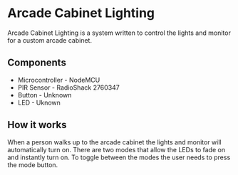 # Arcade Cabinet Lighting

Arcade Cabinet Lighting is a system written to control the lights and monitor for a custom arcade cabinet.

## Components

- Microcontroller - NodeMCU
- PIR Sensor - RadioShack 2760347
- Button - Unknown
- LED - Uknown

## How it works

When a person walks up to the arcade cabinet the lights and monitor will automatically turn on. There are two modes that allow the LEDs to fade on and instantly turn on. To toggle between the modes the user needs to press the mode button.
